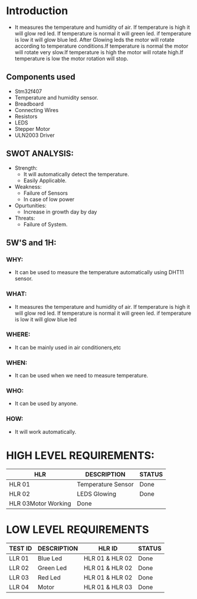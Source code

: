 # Introduction
* It measures the temperature and humidity of air. If temperature is high it will glow red led. If temperature is normal it will green led. if temperature is low it will glow blue led. After Glowing leds the motor will rotate according to temperature conditions.If temperature is normal the motor will rotate very slow.If temperature is high the motor will rotate high.If temperature is low the motor rotation will stop.
## Components used
* Stm32f407
* Temperature and humidity sensor.
* Breadboard
* Connecting Wires
* Resistors
* LEDS
* Stepper Motor
* ULN2003 Driver
## SWOT ANALYSIS:
* Strength:
  * It will automatically detect the temperature.
  * Easily Applicable.
* Weakness:
  * Failure of Sensors
  * In case of low power
* Opurtunities:
  * Increase in growth day by day
* Threats:
  * Failure of System.
## 5W'S and 1H:
### WHY:
* It can be used to measure the temperature automatically using DHT11 sensor.
### WHAT:
*  It measures the temperature and humidity of air. If temperature is high it will glow red led. If temperature is normal it will green led. if temperature is low it will glow blue led
### WHERE:
* It can be mainly used in air conditioners,etc
### WHEN:
* It can be used when we need to measure temperature.
### WHO:
* It can be used by anyone.
### HOW:
* It will work automatically.
# HIGH LEVEL REQUIREMENTS:
|HLR|DESCRIPTION|STATUS|
|---|---|---|
|HLR 01| Temperature Sensor|Done|
|HLR 02|LEDS Glowing|Done|
|HLR 03Motor Working|Done|
# LOW LEVEL REQUIREMENTS
|TEST ID|DESCRIPTION|HLR ID|STATUS|
|---|---|----|----|
|LLR 01|Blue Led|HLR 01 & HLR 02|Done|
|LLR 02|Green Led|HLR 01 & HLR 02|Done|
|LLR 03|Red Led|HLR 01 & HLR 02|Done|
|LLR 04|Motor |HLR 01 & HLR 03|Done|
